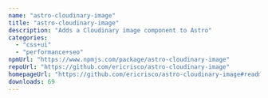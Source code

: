 ```yaml
---
name: "astro-cloudinary-image"
title: "astro-cloudinary-image"
description: "Adds a Cloudinary image component to Astro"
categories:
  - "css+ui"
  - "performance+seo"
npmUrl: "https://www.npmjs.com/package/astro-cloudinary-image"
repoUrl: "https://github.com/ericrisco/astro-cloudinary-image"
homepageUrl: "https://github.com/ericrisco/astro-cloudinary-image#readme"
downloads: 69
---
```

